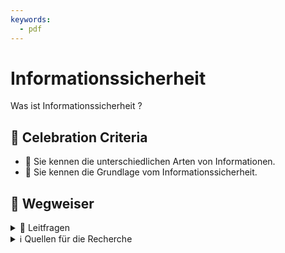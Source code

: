 ```yaml
---
keywords:
  - pdf
---
```


# Informationssicherheit

Was ist Informationssicherheit ?

## 🎉 Celebration Criteria

- :dart: Sie kennen die unterschiedlichen Arten von Informationen.
- :dart: Sie kennen die Grundlage vom Informationssicherheit.

## :compass: Wegweiser

<details>
  <summary> 🤔 Leitfragen </summary>

- Was sind Informationen?
- Was ist Sicherheit?
- Was ist Informationssicherheit? (Nicht nur Digital)
- Was sind die drei Grundwerte der Informationssicherheit (CIA)?
- Was sind die konkreten Sicherheitsmassnahmen?
- Warum ist es wichtig, Mitarbeiter in Bezug auf Informationssicherheit zu
  schulen?
- Wie kann die Verfügbarkeit von Informationen sichergestellt werden?
- Wie kann die Integrität von Informationen über verschiedene Systeme hinweg
  sichergestellt werden?
- ...

</details>

<details>
  <summary> ℹ️ Quellen für die Recherche</summary>

- [**Security Insider:** Was ist Informationssicherheit?](https://www.security-insider.de/was-ist-informationssicherheit-a-677316/)
- [**BREKOM:** Informationssicherheit](https://brekom.de/ratgeber-it-sicherheit/informationssicherheit/)
- [**NCSC:** Bundesinterne Kampagne](https://www.ncsc.admin.ch/ncsc/de/home/dokumentation/bundesinterne-kampagnen.html)
- [**MATRIX IT development Gmbh:** Begriffe und Definitionen](https://www.matrix-development.de/risikomanagement_definition.html)

</details>
